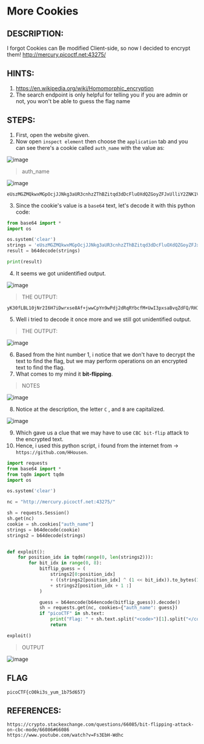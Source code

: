 # More Cookies
## DESCRIPTION:
I forgot Cookies can Be modified Client-side, 
so now I decided to encrypt them! http://mercury.picoctf.net:43275/
## HINTS:
1. https://en.wikipedia.org/wiki/Homomorphic_encryption
2. The search endpoint is only helpful for telling you if you are admin or not, you won't be able to guess the flag name
## STEPS:
1. First, open the website given.
2. Now open `inspect element` then choose the `application` tab and you can see there's a cookie called `auth_name` with the value as:

![image](https://user-images.githubusercontent.com/70703371/187207539-0983cc21-58ab-498b-95e7-a7a002ff2fe6.png)

> auth_name


![image](https://user-images.githubusercontent.com/70703371/187207615-26b4dcad-d5b5-4a3f-9835-ef9b81f2abfb.png)


```
eUszMGZMQkwxMGpOcjJJNkg3aUR3cnhzZThBZitqd3dDcFluOXdQZGoyZFJxUlliY2ZNK1V3STNweHNhQnZxWmRGUS9SSElqTnJWZjJDK3NWNmt4bzV6blB0UzFkaGIwZWFYSHY0U2dZbXBoei9OTUlzR1kzNXI2SXNyTDJHbmg=
```

3. Since the cookie's value is a `base64` text, let's decode it with this python code:

```python
from base64 import *
import os

os.system('clear')
strings = 'eUszMGZMQkwxMGpOcjJJNkg3aUR3cnhzZThBZitqd3dDcFluOXdQZGoyZFJxUlliY2ZNK1V3STNweHNhQnZxWmRGUS9SSElqTnJWZjJDK3NWNmt4bzV6blB0UzFkaGIwZWFYSHY0U2dZbXBoei9OTUlzR1kzNXI2SXNyTDJHbmg='
result = b64decode(strings)

print(result)
```

4. It seems we got unidentified output.

![image](https://user-images.githubusercontent.com/70703371/187216654-64a30cab-478f-45fa-9b5c-7ea9bf6cd672.png)

> THE OUTPUT:

```
yK30fLBL10jNr2I6H7iDwrxse8Af+jwwCpYn9wPdj2dRqRYbcfM+UwI3pxsaBvqZdFQ/RHIjNrVf2C+sV6kxo5znPtS1dhb0eaXHv4SgYmphz/NMIsGY35r6IsrL2Gnh
```

5. Well i tried to decode it once more and we still got unidentified output.

> THE OUTPUT:

![image](https://user-images.githubusercontent.com/70703371/187216771-8fbfd16d-ed80-40f8-b5b8-19bc92bfc263.png)


6. Based from the hint number 1, i notice that we don't have to decrypt the text to find the flag, but we may perform operations on an encrypted text to find the flag.
7. What comes to my mind it **bit-flipping**.

> NOTES

![image](https://user-images.githubusercontent.com/70703371/187209124-fab4599c-b8dc-4cea-b73f-53ce423ef41d.png)

8. Notice at the description, the letter `C` , and `B` are capitalized.

![image](https://user-images.githubusercontent.com/70703371/187211319-f68e2de5-294c-4d40-b64a-13f940c7fb1b.png)

9. Which gave us a clue that we may have to use `CBC bit-flip` attack to the encrypted text.
10. Hence, i used this python script, i found from the internet from -> `https://github.com/HHousen`.

```py
import requests
from base64 import *
from tqdm import tqdm
import os

os.system('clear')

nc = "http://mercury.picoctf.net:43275/"

sh = requests.Session()
sh.get(nc)
cookie = sh.cookies["auth_name"]
strings = b64decode(cookie)
strings2 = b64decode(strings)


def exploit():
    for position_idx in tqdm(range(0, len(strings2))):
        for bit_idx in range(0, 8):
            bitflip_guess = (
                strings2[0:position_idx]
                + ((strings2[position_idx] ^ (1 << bit_idx)).to_bytes(1, "big"))
                + strings2[position_idx + 1 :]
            )

            guess = b64encode(b64encode(bitflip_guess)).decode()
            sh = requests.get(nc, cookies={"auth_name": guess})
            if "picoCTF" in sh.text:
                print("Flag: " + sh.text.split("<code>")[1].split("</code>")[0])
                return

exploit()
```

> OUTPUT

![image](https://user-images.githubusercontent.com/70703371/187219065-d70e2f21-8b4a-47d1-bfdf-d19044db02c6.png)


## FLAG

```
picoCTF{cO0ki3s_yum_1b75d657}
```


## REFERENCES:

```
https://crypto.stackexchange.com/questions/66085/bit-flipping-attack-on-cbc-mode/66086#66086
https://www.youtube.com/watch?v=Fs3EbH-Wdhc
```


